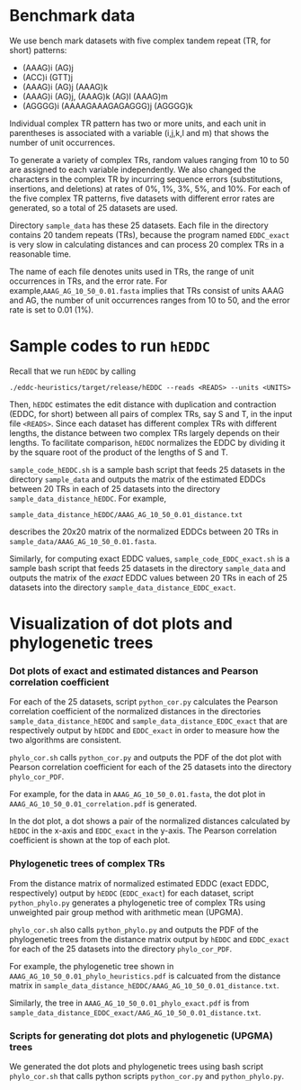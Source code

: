 # Benchmark data

We use bench mark datasets with five complex tandem repeat (TR, for short) patterns: 

- (AAAG)i (AG)j
- (ACC)i (GTT)j  
- (AAAG)i (AG)j (AAAG)k
- (AAAG)i (AG)j, (AAAG)k (AG)l (AAAG)m  
- (AGGGG)i (AAAAGAAAGAGAGGG)j (AGGGG)k

Individual complex TR pattern has two or more units, and each unit in parentheses is associated with a variable (i,j,k,l and m) that shows the number of unit occurrences.

To generate a variety of complex TRs, random values ranging from 10 to 50 are assigned to each variable independently.
We also changed the characters in the complex TR by incurring sequence errors (substitutions, insertions, and deletions) at rates of 0%, 1%, 3%, 5%, and 10%.
For each of the five complex TR patterns, five datasets with different error rates are generated, so a total of 25 datasets are used.

Directory `sample_data` has these 25 datasets.
Each file in the directory contains 20 tandem repeats (TRs), because the program named `EDDC_exact` is very slow in calculating distances and can process 20 complex TRs in a reasonable time. 

The name of each file denotes units used in TRs, the range of unit occurrences in TRs, and the error rate. 
For example,`AAAG_AG_10_50_0.01.fasta` implies that TRs consist of units AAAG and AG, the number of unit occurrences ranges from 10 to 50, and the error rate is set to 0.01 (1\%).

# Sample codes to run `hEDDC`  

Recall that we run `hEDDC` by calling

`./eddc-heuristics/target/release/hEDDC --reads <READS> --units <UNITS>`

Then, `hEDDC` estimates the edit distance with duplication and contraction (EDDC, for short) between all pairs of complex TRs, say S and T, in the input file `<READS>`.
Since each dataset has different complex TRs with different lengths, the distance between two complex TRs largely depends on their lengths.
To facilitate comparison, `hEDDC` normalizes the EDDC by dividing it by the square root of the product of the lengths of S and T.

`sample_code_hEDDC.sh` is a sample bash script that feeds 25 datasets in the directory `sample_data` and outputs the matrix of the estimated EDDCs between 20 TRs in each of 25 datasets into the directory `sample_data_distance_hEDDC`. 
For example, 

`sample_data_distance_hEDDC/AAAG_AG_10_50_0.01_distance.txt` 

describes the 20x20 matrix of the normalized EDDCs between 20 TRs in `sample_data/AAAG_AG_10_50_0.01.fasta`.

Similarly, for computing exact EDDC values, `sample_code_EDDC_exact.sh` is a sample bash script that feeds 25 datasets in the directory `sample_data` and outputs the matrix of the *exact* EDDC values between 20 TRs in each of 25 datasets into the directory `sample_data_distance_EDDC_exact`. 


# Visualization of dot plots and phylogenetic trees

### Dot plots of exact and estimated distances and Pearson correlation coefficient

For each of the 25 datasets, script `python_cor.py` calculates the Pearson correlation coefficient of the normalized distances in the directories `sample_data_distance_hEDDC` and `sample_data_distance_EDDC_exact` that are respectively output by `hEDDC` and `EDDC_exact` in order to measure how the two algorithms are consistent.

`phylo_cor.sh` calls `python_cor.py` and outputs the PDF of the dot plot with Pearson correlation coefficient for each of the 25 datasets into the directory `phylo_cor_PDF`.

For example, for the data in `AAAG_AG_10_50_0.01.fasta`, the dot plot in `AAAG_AG_10_50_0.01_correlation.pdf` is generated. 

In the dot plot, a dot shows a pair of the normalized distances calculated by `hEDDC` in the x-axis and `EDDC_exact` in the y-axis. The Pearson correlation coefficient is shown at the top of each plot.

### Phylogenetic trees of complex TRs

From the distance matrix of normalized estimated EDDC (exact EDDC, respectively) output by `hEDDC` (`EDDC_exact`) for each dataset, script `python_phylo.py` generates a phylogenetic tree of complex TRs using unweighted pair group method with arithmetic mean (UPGMA).

`phylo_cor.sh` also calls `python_phylo.py` and outputs the PDF of the phylogenetic trees from the distance matrix output by `hEDDC` and `EDDC_exact` for each of the 25 datasets into the directory `phylo_cor_PDF`.

For example, the phylogenetic tree shown in `AAAG_AG_10_50_0.01_phylo_heuristics.pdf` is calcuated from the distance matrix in `sample_data_distance_hEDDC/AAAG_AG_10_50_0.01_distance.txt`.

Similarly, the tree in `AAAG_AG_10_50_0.01_phylo_exact.pdf` is from `sample_data_distance_EDDC_exact/AAG_AG_10_50_0.01_distance.txt`.


### Scripts for generating dot plots and phylogenetic (UPGMA) trees

We generated the dot plots and phylogenetic trees using bash script `phylo_cor.sh` that calls python scripts `python_cor.py` and `python_phylo.py`.
